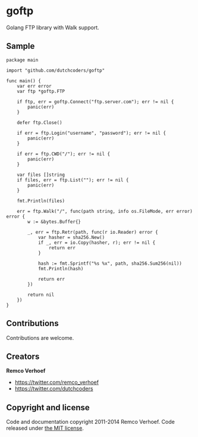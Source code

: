 goftp
=====

Golang FTP library with Walk support.

## Sample
```
package main

import "github.com/dutchcoders/goftp"

func main() {
    var err error
    var ftp *goftp.FTP

    if ftp, err = goftp.Connect("ftp.server.com"); err != nil {
        panic(err)
    }

    defer ftp.Close()

    if err = ftp.Login("username", "password"); err != nil {
        panic(err)
    }

    if err = ftp.CWD("/"); err != nil {
        panic(err)
    }

    var files []string
    if files, err = ftp.List(""); err != nil {
        panic(err)
    }

    fmt.Println(files)

    err = ftp.Walk("/", func(path string, info os.FileMode, err error) error {
        w := &bytes.Buffer{}

        _, err = ftp.Retr(path, func(r io.Reader) error {
            var hasher = sha256.New()
            if _, err = io.Copy(hasher, r); err != nil {
                return err
            }

            hash := fmt.Sprintf("%s %x", path, sha256.Sum256(nil))
            fmt.Println(hash)

            return err
        })

        return nil
    })
}
```

## Contributions

Contributions are welcome.

## Creators

**Remco Verhoef**
- <https://twitter.com/remco_verhoef>
- <https://twitter.com/dutchcoders>

## Copyright and license

Code and documentation copyright 2011-2014 Remco Verhoef.
Code released under [the MIT license](LICENSE).

